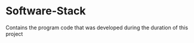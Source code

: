 # Software-Stack
Contains the program code that was developed during the duration of this project  
